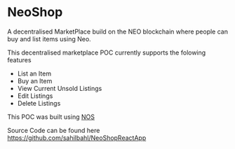 # NeoShop

A decentralised MarketPlace build on the NEO blockchain where people can buy and list items using Neo.

This decentralised marketplace POC currently supports the folowing features
- List an Item
- Buy an Item
- View Current Unsold Listings
- Edit Listings
- Delete Listings

This POC was built using [NOS](https://github.com/nos/nos-local)

Source Code can be found here https://github.com/sahilbahl/NeoShopReactApp
